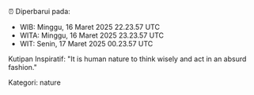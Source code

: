 ⏰ Diperbarui pada:
- WIB: Minggu, 16 Maret 2025 22.23.57 UTC
- WITA: Minggu, 16 Maret 2025 23.23.57 UTC
- WIT: Senin, 17 Maret 2025 00.23.57 UTC

Kutipan Inspiratif:
"It is human nature to think wisely and act in an absurd fashion."


Kategori: nature

